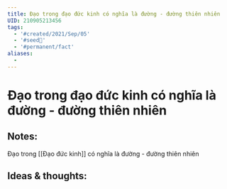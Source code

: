 ```yaml
---
title: Đạo trong đạo đức kinh có nghĩa là đường - đường thiên nhiên
UID: 210905213456
tags:
  - '#created/2021/Sep/05'
  - '#seed🥜'
  - '#permanent/fact'
aliases:
  - 
---
```

# Đạo trong đạo đức kinh có nghĩa là đường - đường thiên nhiên

## Notes:
Đạo trong [[Đạo đức kinh]] có nghĩa là đường - đường thiên nhiên

## Ideas & thoughts:
